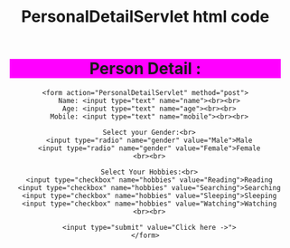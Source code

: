 # PersonalDetailServlet html code 
<!DOCTYPE html>
<html>
<head>
  <meta charset="UTF-8">
  <title>Personal Detail</title>
  <style>
    body {
      display: flex;
      justify-content: center;
      align-items: center;
      flex-direction: column; 
      height: 100vh; 
      margin: 0;
      text-align: center;
    }

    div {
      border-radius: 8px;
      text-align: center;
      border: 2px solid red; 
      padding: 20px;
    }
    
  </style>
</head>
<body>
  <div>
    <h1 style="background-color: fuchsia;">Person Detail :</h1>

    <form action="PersonalDetailServlet" method="post">
      Name: <input type="text" name="name"><br><br>
      Age: <input type="text" name="age"><br><br>
      Mobile: <input type="text" name="mobile"><br><br>

      Select your Gender:<br>
      <input type="radio" name="gender" value="Male">Male
      <input type="radio" name="gender" value="Female">Female
      <br><br>

      Select Your Hobbies:<br>
      <input type="checkbox" name="hobbies" value="Reading">Reading
      <input type="checkbox" name="hobbies" value="Searching">Searching
      <input type="checkbox" name="hobbies" value="Sleeping">Sleeping
      <input type="checkbox" name="hobbies" value="Watching">Watching
      <br><br>

      <input type="submit" value="Click here ->">
    </form>
  </div>
</body>
</html>
